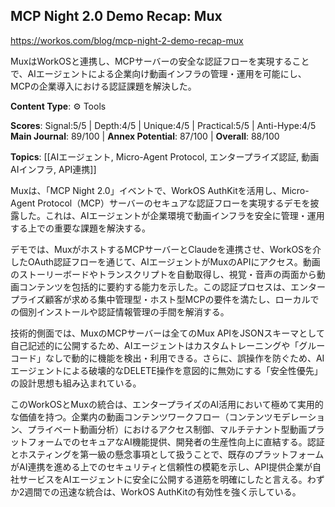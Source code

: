 ## MCP Night 2.0 Demo Recap: Mux

https://workos.com/blog/mcp-night-2-demo-recap-mux

MuxはWorkOSと連携し、MCPサーバーの安全な認証フローを実現することで、AIエージェントによる企業向け動画インフラの管理・運用を可能にし、MCPの企業導入における認証課題を解決した。

**Content Type**: ⚙️ Tools

**Scores**: Signal:5/5 | Depth:4/5 | Unique:4/5 | Practical:5/5 | Anti-Hype:4/5
**Main Journal**: 89/100 | **Annex Potential**: 87/100 | **Overall**: 88/100

**Topics**: [[AIエージェント, Micro-Agent Protocol, エンタープライズ認証, 動画AIインフラ, API連携]]

Muxは、「MCP Night 2.0」イベントで、WorkOS AuthKitを活用し、Micro-Agent Protocol（MCP）サーバーのセキュアな認証フローを実現するデモを披露した。これは、AIエージェントが企業環境で動画インフラを安全に管理・運用する上での重要な課題を解決する。

デモでは、MuxがホストするMCPサーバーとClaudeを連携させ、WorkOSを介したOAuth認証フローを通じて、AIエージェントがMuxのAPIにアクセス。動画のストーリーボードやトランスクリプトを自動取得し、視覚・音声の両面から動画コンテンツを包括的に要約する能力を示した。この認証プロセスは、エンタープライズ顧客が求める集中管理型・ホスト型MCPの要件を満たし、ローカルでの個別インストールや認証情報管理の手間を解消する。

技術的側面では、MuxのMCPサーバーは全てのMux APIをJSONスキーマとして自己記述的に公開するため、AIエージェントはカスタムトレーニングや「グルーコード」なしで動的に機能を検出・利用できる。さらに、誤操作を防ぐため、AIエージェントによる破壊的なDELETE操作を意図的に無効にする「安全性優先」の設計思想も組み込まれている。

このWorkOSとMuxの統合は、エンタープライズのAI活用において極めて実用的な価値を持つ。企業内の動画コンテンツワークフロー（コンテンツモデレーション、プライベート動画分析）におけるアクセス制御、マルチテナント型動画プラットフォームでのセキュアなAI機能提供、開発者の生産性向上に直結する。認証とホスティングを第一級の懸念事項として扱うことで、既存のプラットフォームがAI連携を進める上でのセキュリティと信頼性の模範を示し、API提供企業が自社サービスをAIエージェントに安全に公開する道筋を明確にしたと言える。わずか2週間での迅速な統合は、WorkOS AuthKitの有効性を強く示している。